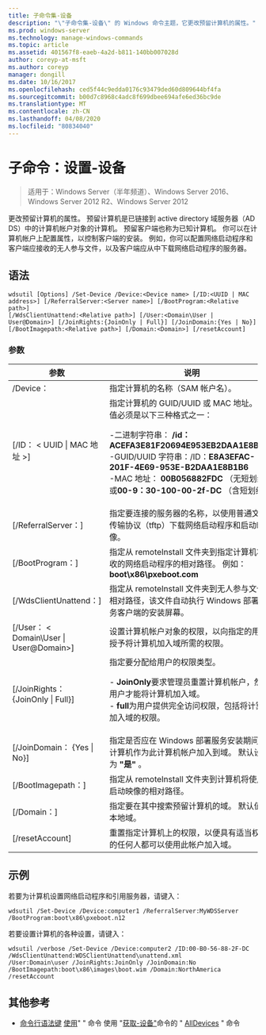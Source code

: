 ```yaml
---
title: 子命令集-设备
description: "\"子命令集-设备\" 的 Windows 命令主题，它更改预留计算机的属性。"
ms.prod: windows-server
ms.technology: manage-windows-commands
ms.topic: article
ms.assetid: 401567f8-eaeb-4a2d-b811-140bb007028d
author: coreyp-at-msft
ms.author: coreyp
manager: dongill
ms.date: 10/16/2017
ms.openlocfilehash: ced5f44c9edda0176c93479ded60d809644bf4fa
ms.sourcegitcommit: b00d7c8968c4adc8f699dbee694afe6ed36bc9de
ms.translationtype: MT
ms.contentlocale: zh-CN
ms.lasthandoff: 04/08/2020
ms.locfileid: "80834040"
---
```

# <a name="subcommand-set-device"></a>子命令：设置-设备

>适用于：Windows Server（半年频道）、Windows Server 2016、Windows Server 2012 R2、Windows Server 2012

更改预留计算机的属性。 预留计算机是已链接到 active directory 域服务器（AD DS）中的计算机帐户对象的计算机。 预留客户端也称为已知计算机。 你可以在计算机帐户上配置属性，以控制客户端的安装。 例如，你可以配置网络启动程序和客户端应接收的无人参与文件，以及客户端应从中下载网络启动程序的服务器。

## <a name="syntax"></a>语法
```
wdsutil [Options] /Set-Device /Device:<Device name> [/ID:<UUID | MAC address>] [/ReferralServer:<Server name>] [/BootProgram:<Relative path>] 
[/WdsClientUnattend:<Relative path>] [/User:<Domain\User | User@Domain>] [/JoinRights:{JoinOnly | Full}] [/JoinDomain:{Yes | No}] [/BootImagepath:<Relative path>] [/Domain:<Domain>] [/resetAccount]
```
### <a name="parameters"></a>参数
|参数|说明|
|-------|--------|
|/Device：<computer name>|指定计算机的名称（SAM 帐户名）。|
|[/ID： < UUID &#124; MAC 地址 >]|指定计算机的 GUID/UUID 或 MAC 地址。 此值必须是以下三种格式之一：<p>-二进制字符串： **/id： ACEFA3E81F20694E953EB2DAA1E8B1B6**<br />-GUID/UUID 字符串：/ID：**E8A3EFAC-201F-4E69-953E-B2DAA1E8B1B6**<br />-MAC 地址： **00B056882FDC** （无短划线）或**00-9：30-100-00-2f-DC** （含短划线）|
|[/ReferralServer：<Server name>]|指定要连接的服务器的名称，以使用普通文件传输协议（tftp）下载网络启动程序和启动映像。|
|[/BootProgram：<Relative path>]|指定从 remoteInstall 文件夹到指定计算机将接收的网络启动程序的相对路径。 例如： **boot\x86\pxeboot.com**|
|[/WdsClientUnattend：<Relative path>]|指定从 remoteInstall 文件夹到无人参与文件的相对路径，该文件自动执行 Windows 部署服务客户端的安装屏幕。|
|[/User： < Domain\User &#124; User@Domain>]|设置计算机帐户对象的权限，以向指定的用户授予将计算机加入域所需的权限。|
|[/JoinRights： {JoinOnly &#124; Full}]|指定要分配给用户的权限类型。<p>-   **JoinOnly**要求管理员重置计算机帐户，然后用户才能将计算机加入域。<br />-   **full**为用户提供完全访问权限，包括将计算机加入域的权限。|
|[/JoinDomain： {Yes &#124; No}]|指定是否应在 Windows 部署服务安装期间将计算机作为此计算机帐户加入到域。 默认设置为 **"是"** 。|
|[/BootImagepath：<Relative path>]|指定从 remoteInstall 文件夹到计算机将使用的启动映像的相对路径。|
|[/Domain：<Domain>]|指定要在其中搜索预留计算机的域。 默认值为本地域。|
|[/resetAccount]|重置指定计算机上的权限，以便具有适当权限的任何人都可以使用此帐户加入域。|
## <a name="examples"></a><a name=BKMK_examples></a>示例
若要为计算机设置网络启动程序和引用服务器，请键入：
```
wdsutil /Set-Device /Device:computer1 /ReferralServer:MyWDSServer
/BootProgram:boot\x86\pxeboot.n12
```
若要设置计算机的各种设置，请键入：
```
wdsutil /verbose /Set-Device /Device:computer2 /ID:00-B0-56-88-2F-DC /WdsClientUnattend:WDSClientUnattend\unattend.xml 
/User:Domain\user /JoinRights:JoinOnly /JoinDomain:No /BootImagepath:boot\x86\images\boot.wim /Domain:NorthAmerica /resetAccount
```
## <a name="additional-references"></a>其他参考
- [命令行语法键](command-line-syntax-key.md)
[使用](using-the-add-device-command.md)"
" 命令
使用 "[获取-设备"](using-the-get-device-command.md)命令的 " [AllDevices](using-the-get-alldevices-command.md) " 命令
